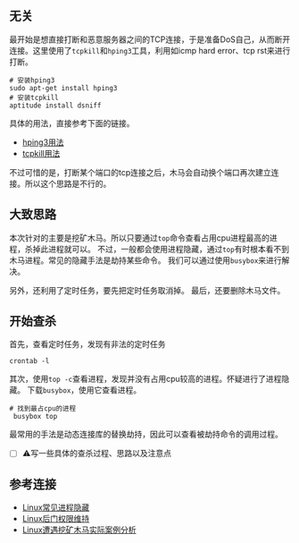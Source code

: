 ## 无关
最开始是想直接打断和恶意服务器之间的TCP连接，于是准备DoS自己，从而断开连接。这里使用了`tcpkill`和`hping3`工具，利用如icmp hard error、tcp rst来进行打断。
```shell
# 安装hping3
sudo apt-get install hping3
# 安装tcpkill
aptitude install dsniff
```
具体的用法，直接参考下面的链接。
- [hping3用法](https://pentest.blog/how-to-perform-ddos-test-as-a-pentester/)
- [tcpkill用法](https://github.com/stanzgy/wiki/blob/master/network/how-tcpkill-works.md)

不过可惜的是，打断某个端口的tcp连接之后，木马会自动换个端口再次建立连接。所以这个思路是不行的。

## 大致思路
本次针对的主要是挖矿木马。所以只要通过`top`命令查看占用cpu进程最高的进程，杀掉此进程就可以。
不过，一般都会使用进程隐藏，通过`top`有时根本看不到木马进程。常见的隐藏手法是劫持某些命令。
我们可以通过使用`busybox`来进行解决。

另外，还利用了定时任务，要先把定时任务取消掉。
最后，还要删除木马文件。

## 开始查杀
首先，查看定时任务，发现有非法的定时任务
```shell
crontab -l
```
其次，使用`top -c`查看进程，发现并没有占用cpu较高的进程。怀疑进行了进程隐藏。
下载`busybox`，使用它查看进程。
```shell
# 找到最占cpu的进程
 busybox top
```

最常用的手法是动态连接库的替换劫持，因此可以查看被劫持命令的调用过程。




- [ ] ⚠️写一些具体的查杀过程、思路以及注意点

## 参考连接
- [Linux常见进程隐藏](https://www.anquanke.com/post/id/160843)
- [Linux后门权限维持](https://www.cnblogs.com/17bdw/p/10564902.html)
- [Linux遭遇挖矿木马实际案例分析](https://paper.seebug.org/629/)






